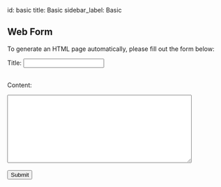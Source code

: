 
id: basic 
title: Basic 
sidebar_label: Basic 
## Web Form

To generate an HTML page automatically, please fill out the form below:

<form action="generate_html.php" method="POST">
  <label for="title">Title:</label>
  <input type="text" id="title" name="title"><br><br>
  
  <label for="content">Content:</label><br>
  <textarea id="content" name="content" rows="10" cols="50"></textarea><br><br>
  
  <input type="submit" value="Submit">
</form>
